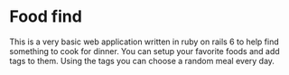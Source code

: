# Food find

This is a very basic web application written in ruby on rails 6 to help find something to cook for dinner. You can setup your favorite foods and add tags to them.
Using the tags you can choose a random meal every day.
